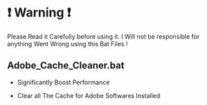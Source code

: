 
# :exclamation: Warning :exclamation:

Please Read it Carefully before using it. I Will not be responsible for anything Went Wrong using this Bat Files !

## Adobe_Cache_Cleaner.bat

- Significantly Boost Performance

- Clear all The Cache for Adobe Softwares Installed